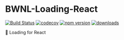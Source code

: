 # BWNL-Loading-React

[![Build Status](https://travis-ci.com/SudoDotDog/BWNL-Loading-React.svg?branch=master)](https://travis-ci.com/SudoDotDog/BWNL-Loading-React)
[![codecov](https://codecov.io/gh/SudoDotDog/BWNL-Loading-React/branch/master/graph/badge.svg)](https://codecov.io/gh/SudoDotDog/BWNL-Loading-React)
[![npm version](https://badge.fury.io/js/%40bwnl%2Freact-loading.svg)](https://www.npmjs.com/package/@bwnl/react-loading)
[![downloads](https://img.shields.io/npm/dm/@bwnl/react-loading.svg)](https://www.npmjs.com/package/@bwnl/react-loading)

:black_square_button: Loading for React
